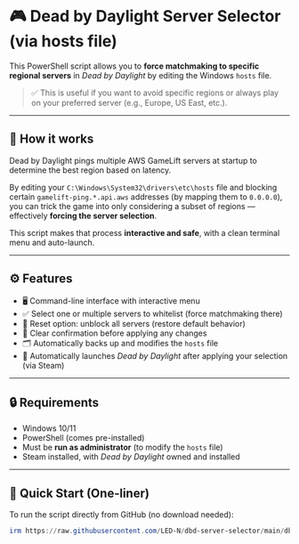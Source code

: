 # 🎮 Dead by Daylight Server Selector (via hosts file)

This PowerShell script allows you to **force matchmaking to specific regional servers** in *Dead by Daylight* by editing the Windows `hosts` file.

> ✅ This is useful if you want to avoid specific regions or always play on your preferred server (e.g., Europe, US East, etc.).

---

## 🧠 How it works

Dead by Daylight pings multiple AWS GameLift servers at startup to determine the best region based on latency.

By editing your `C:\Windows\System32\drivers\etc\hosts` file and blocking certain `gamelift-ping.*.api.aws` addresses (by mapping them to `0.0.0.0`), you can trick the game into only considering a subset of regions — effectively **forcing the server selection**.

This script makes that process **interactive and safe**, with a clean terminal menu and auto-launch.

---

## ⚙️ Features

- 🖥️ Command-line interface with interactive menu
- ✅ Select one or multiple servers to whitelist (force matchmaking there)
- 🛑 Reset option: unblock all servers (restore default behavior)
- 🧠 Clear confirmation before applying any changes
- 🗂️ Automatically backs up and modifies the `hosts` file
- 🚀 Automatically launches *Dead by Daylight* after applying your selection (via Steam)

---

## 🔒 Requirements

- Windows 10/11
- PowerShell (comes pre-installed)
- Must be **run as administrator** (to modify the `hosts` file)
- Steam installed, with *Dead by Daylight* owned and installed

---

## 🚀 Quick Start (One-liner)

To run the script directly from GitHub (no download needed):

```powershell
irm https://raw.githubusercontent.com/LED-N/dbd-server-selector/main/dbd_servers.ps1 | iex
